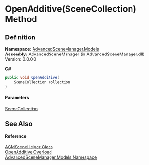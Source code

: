 # OpenAdditive(SceneCollection) Method

## Definition

**Namespace:** [AdvancedSceneManager.Models](N_AdvancedSceneManager_Models.md)\
**Assembly:** AdvancedSceneManager (in AdvancedSceneManager.dll) Version: 0.0.0.0

**C#**

```c#
public void OpenAdditive(
	SceneCollection collection
)
```

#### Parameters

&#x20; [SceneCollection](T_AdvancedSceneManager_Models_SceneCollection.md)&#x20;

## See Also

#### Reference

[ASMSceneHelper Class](T_AdvancedSceneManager_Models_ASMSceneHelper.md)\
[OpenAdditive Overload](Overload_AdvancedSceneManager_Models_ASMSceneHelper_OpenAdditive.md)\
[AdvancedSceneManager.Models Namespace](N_AdvancedSceneManager_Models.md)
